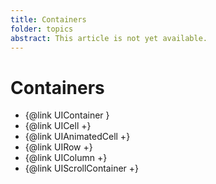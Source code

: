 ```yaml
---
title: Containers
folder: topics
abstract: This article is not yet available.
---
```


# Containers

- {@link UIContainer }
- {@link UICell +}
- {@link UIAnimatedCell +}
- {@link UIRow +}
- {@link UIColumn +}
- {@link UIScrollContainer +}
